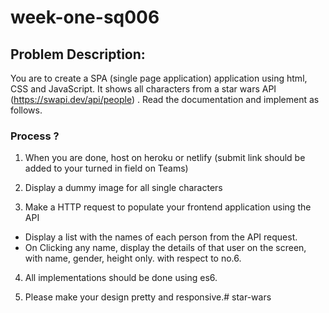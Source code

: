 # week-one-sq006

## Problem Description:

You are to create a SPA (single page application) application using html, CSS and JavaScript. It shows all characters from a star wars API (https://swapi.dev/api/people) . Read the documentation and implement as follows.

### Process ?

1. When you are done, host on heroku or netlify (submit link should be added to your turned in field on Teams)

2. Display a dummy image for all single characters

3. Make a HTTP request to populate your frontend application using the API
 - Display a list with the names of each person from the API request.
 - On Clicking any name, display the details of that user on the screen, with name, gender, height only. with respect to no.6.

4. All implementations should be done using es6.

5. Please make your design pretty and responsive.# star-wars
